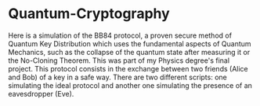 # Quantum-Cryptography

Here is a simulation of the BB84 protocol, a proven secure method of Quantum Key Distribution which uses the fundamental aspects of Quantum Mechanics, such as the collapse of the quantum state after measuring it or the No-Cloning Theorem. This was part of my Physics degree's final project. 
This protocol consists in the exchange between two friends (Alice and Bob) of a key in a safe way. There are two different scripts: one simulating the ideal protocol and another one simulating the presence of an eavesdropper (Eve).
